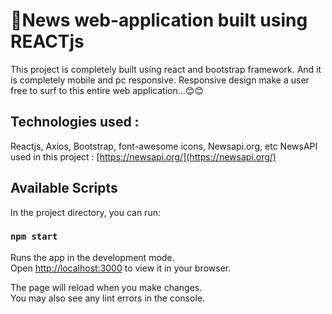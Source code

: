 # 📰News web-application built using REACTjs

This project is completely built using react and bootstrap framework. And it is completely mobile and pc responsive. Responsive design make a user free to surf to this entire web application...😊😊
## Technologies used :

Reactjs, Axios, Bootstrap, font-awesome icons, Newsapi.org, etc
NewsAPI used in this project : [https://newsapi.org/](https://newsapi.org/)
## Available Scripts

In the project directory, you can run:

### `npm start`

Runs the app in the development mode.\
Open [http://localhost:3000](http://localhost:3000) to view it in your browser.

The page will reload when you make changes.\
You may also see any lint errors in the console.

